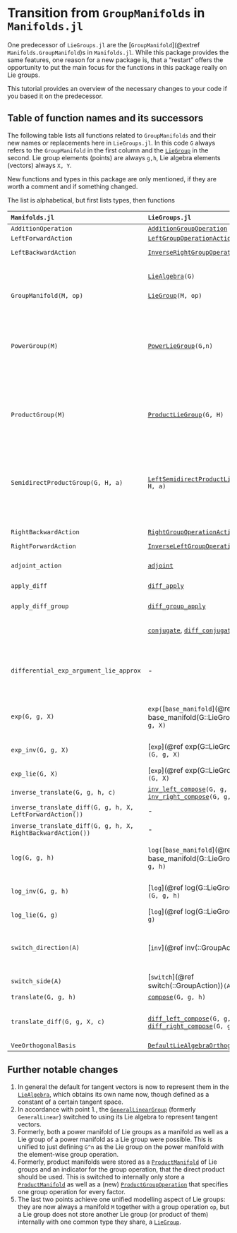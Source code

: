# Transition from `GroupManifolds` in `Manifolds.jl`

One predecessor of `LieGroups.jl` are the [`GroupManifold`](@extref `Manifolds.GroupManifold`)s in `Manifolds.jl`.
While this package provides the same features, one reason for a new package is,
that a “restart” offers the opportunity to put the main focus for the functions in this package
really on Lie groups.

This tutorial provides an overview of the necessary changes to your code if you based it on the predecessor.

## Table of function names and its successors

The following table lists all functions related to `GroupManifolds` and their new names
or replacements here in `LieGroups.jl`. In this code `G` always refers to the `GroupManifold`
in the first column and the [`LieGroup`](@ref) in the second.
Lie group elements (points) are always `g,h`,
Lie algebra elements (vectors) always `X, Y`.

New functions and types in this package are only mentioned, if they are worth a comment and if something changed.

The list is alphabetical, but first lists types, then functions

| `Manifolds.jl` | `LieGroups.jl` | Comment |
|:---------- |:---------- |:-------------- |
| `AdditionOperation` | [`AdditionGroupOperation`](@ref) | |
| `LeftForwardAction` | [`LeftGroupOperationAction`](@ref)
| `LeftBackwardAction` | [`InverseRightGroupOperationAction`](@ref) | note that this is now also aa [`AbstractLeftGroupActionType`](@ref) |
| | [`LieAlgebra`](@ref)`(G)` | new alias to emphasize its manifold- and vector structure as well as for a few dispatch methods. |
| `GroupManifold(M, op)` | [`LieGroup`](@ref)`(M, op)` | |
| `PowerGroup(M)` | [`PowerLieGroup`](@ref)`(G,n)` | The main change is, that the constructor now requires a Lie group to build the power Lie group; This also allows for `G^n`. The other two former constructors for nested and nested-replacing are no longer necessary. `PowerLieGroup` behaves exactly the same as [`PowerManifold`](@extref `ManifoldsBase.PowerManifold`). |
| `ProductGroup(M)` | [`ProductLieGroup`](@ref)`(G, H)` | The main change is, that the constructor now requires two Lie groups to build their product. This also allows for the short hand `G×H` to generate this product. |
| `SemidirectProductGroup(G, H, a)` | [`LeftSemidirectProductLieGroup`](@ref)`(G, H, a)` | While this staid the same, there is now also the [`default_left_action`](@ref)`(G,H)`. When this agrees with `a` you can use the short hand `G⋉H` to generate this semidirect product. Analogously there now also exists the [`RightSemidirectProductLieGroup`](@ref)`(G,H)` with[`default_left_action`](@ref)`(G,H)` that allows for the short cut `G⋊H` |
| `RightBackwardAction` | [`RightGroupOperationAction`](@ref) | |
| `RightForwardAction` | [`InverseLeftGroupOperationAction`](@ref) | note that this is an [`AbstractRightGroupActionType`](@ref) |
| `adjoint_action` | [`adjoint`](@ref) | now implemented with a default, when you provide [`diff_conjugate!`](@ref).
| `apply_diff` | [`diff_apply`](@ref) | modifiers (diff) come first, consistent with [`ManifoldsDiff.jl`](https://juliamanifolds.github.io/ManifoldDiff.jl/stable/) |
| `apply_diff_group` | [`diff_group_apply`](@ref) | modifiers (diff/group) come first, consistent with [`ManifoldsDiff.jl`](https://juliamanifolds.github.io/ManifoldDiff.jl/stable/) |
| | [`conjugate`](@ref), [`diff_conjugate`](@ref) | a new function to model ``c_g: \mathcal G → \mathcal G`` given by ``c_g(h) = g∘h∘g^{-1}`` |
| `differential_exp_argument_lie_approx` | - | Scheduled for update and renaming. Though available in `ManifoldDiff.jl` for `GroupManifolds`, that will move to `differential_exp_argument_approx` instead, since `exp_lie` changed to now just `exp`. |
| `exp(G, g, X)` | `exp(`[`base_manifold`](@ref base_manifold(G::LieGroup))`(G), g, X)` | the previous defaults whenever not agreeing with the Riemannian one can now be accessed on the internal manifold |
| `exp_inv(G, g, X)` | [`exp`](@ref exp(G::LieGroup, g, X))`(G, g, X)`  | the exponential map invariant to the group operation is the default on Lie groups here |
| `exp_lie(G, X)` | [`exp`](@ref exp(G::LieGroup, X))`(G, X)` | the (matrix/Lie group) exponential |
| `inverse_translate(G, g, h, c)` | [`inv_left_compose`](@ref)`(G, g, h)`, [`inv_right_compose`](@ref)`(G, g, h)` | compute ``g^{-1}∘h`` and ``g∘h^{-1}``, resp. |
| `inverse_translate_diff(G, g, h, X, LeftForwardAction())` | - | discontinued, use `diff_left_compose(G, inv(G,g), h)` |
| `inverse_translate_diff(G, g, h, X, RightBackwardAction())` | - | discontinued, use `diff_left_compose(G, h, inv(G,g))` |
| `log(G, g, h)` | `log(`[`base_manifold`](@ref base_manifold(G::LieGroup))`(G), g, h)` | you can now access the previous defaults on the internal manifold whenever they do not agree with the invariant one |
| `log_inv(G, g, h)` | [`log`](@ref log(G::LieGroup, g, h))`(G, g, h)` | the logarithmic map invariant to the group operation is the default on Lie groups here |
| `log_lie(G, g)` | [`log`](@ref log(G::LieGroup, g))`(G, g)` | the (matrix/Lie group) logarithm |
| `switch_direction(A)` | [`inv`](@ref inv(::GroupAction))`(A)` | switches from an action to its inverse action (formerly the direction forward/backward, sometimes even left/right, do not confuse with the side left/right). |
| `switch_side(A)` | [`switch`](@ref switch(::GroupAction))`(A)` | switches from a left action to its corresponding right action. |
| `translate(G, g, h)` | [`compose`](@ref)`(G, g, h)` | unified to `compose` |
| `translate_diff(G, g, X, c)` | [`diff_left_compose`](@ref)`(G, g, h, X)`, [`diff_right_compose`](@ref)`(G, g, h, X)` | for compose ``g∘h`` the functions now specify whether the derivative is taken w.r.t. to the left (`g`) or right (`h`) argument |
| `VeeOrthogonalBasis` | [`DefaultLieAlgebraOrthogonalBasis`](@ref) | |

## Further notable changes

1. In general the default for tangent vectors is now to represent them in the [`LieAlgebra`](@ref), which obtains its own name now, though defined as a constant of a certain tangent space.
2. In accordance with point 1., the [`GeneralLinearGroup`](@ref) (formerly `GeneralLinear`) switched to using its Lie algebra to represent tangent vectors.
3. Formerly, both a power manifold of Lie groups as a manifold as well as a Lie group of a power manifold as a Lie group were possible. This is unified to just defining `G^n` as the Lie group on the power manifold with the element-wise group operation.
4. Formerly, product manifolds were stored as a [`ProductManifold`](@extref) of Lie groups and an indicator for the group operation, that the direct product should be used. This is switched to internally only store a [`ProductManifold`](@extref) as well as a (new) [`ProductGroupOperation`](@ref) that specifies one group operation for every factor.
5. The last two points achieve one unified modelling aspect of Lie groups: they are now always a manifold `M` together with a group operation `op`, but a Lie group does not store another Lie group (or product of them) internally with one common type they share, a [`LieGroup`](@ref).
